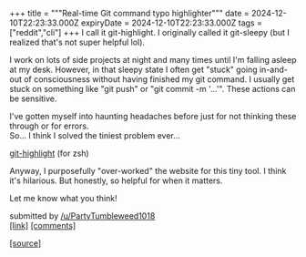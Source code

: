 +++
title = """Real-time Git command typo highlighter"""
date = 2024-12-10T22:23:33.000Z
expiryDate = 2024-12-10T22:23:33.000Z
tags = ["reddit","cli"]
+++
I call it git-highlight. I originally called it git-sleepy (but I realized that's not super helpful lol).

I work on lots of side projects at night and many times until I'm falling asleep at my desk. However, in that sleepy state I often get "stuck" going in-and-out of consciousness without having finished my git command. I usually get stuck on something like "git push" or "git commit -m '...'". These actions can be sensitive.

I've gotten myself into haunting headaches before just for not thinking these through or for errors.  
So... I think I solved the tiniest problem ever...

[git-highlight](https://patriciosebastian.github.io/git-highlight-website/) (for zsh)

Anyway, I purposefully "over-worked" the website for this tiny tool. I think it's hilarious. But honestly, so helpful for when it matters.

Let me know what you think!

submitted by [/u/PartyTumbleweed1018](https://www.reddit.com/user/PartyTumbleweed1018)  
[\[link\]](https://www.reddit.com/r/commandline/comments/1hbe3ij/realtime_git_command_typo_highlighter/) [\[comments\]](https://www.reddit.com/r/commandline/comments/1hbe3ij/realtime_git_command_typo_highlighter/)

[[source]](https://www.reddit.com/r/commandline/comments/1hbe3ij/realtime_git_command_typo_highlighter/)
